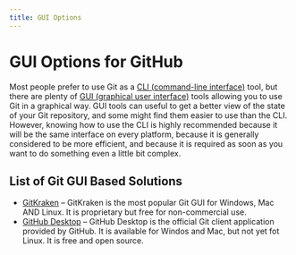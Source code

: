 ```yaml
---
title: GUI Options
---
```

# GUI Options for GitHub

Most people prefer to use Git as a [CLI (command-line interface)](https://en.wikipedia.org/wiki/Command-line_interface) tool, but there are plenty of [GUI (graphical user interface)](https://en.wikipedia.org/wiki/Graphical_user_interface) tools allowing you to use Git in a graphical way. GUI tools can useful to get a better view of the state of your Git repository, and some might find them easier to use than the CLI. However, knowing how to use the CLI is highly recommended because it will be the same interface on every platform, because it is generally considered to be more efficient, and because it is required as soon as you want to do something even a little bit complex.

## List of Git GUI Based Solutions

* <a href='https://www.gitkraken.com/' target='_blank' rel='nofollow'>GitKraken</a> – GitKraken is the most popular Git GUI for Windows, Mac AND Linux. It is proprietary but free for non-commercial use.
* <a href='https://desktop.github.com/' target='_blank' rel='nofollow'>GitHub Desktop</a> – GitHub Desktop is the official Git client application provided by GitHub. It is available for Windos and Mac, but not yet fot Linux. It is free and open source.
